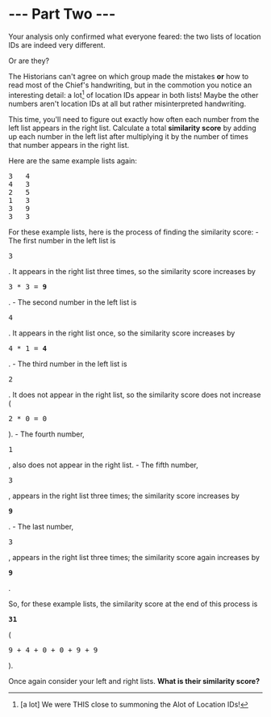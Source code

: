 # --- Part Two ---

Your analysis only confirmed what everyone feared: the two lists of location IDs are indeed very different.

Or are they?

The Historians can't agree on which group made the mistakes <b>or</b> how to read most of the Chief's handwriting, but in the commotion you notice an interesting detail: a lot[^1] of location IDs appear in both lists! Maybe the other numbers aren't location IDs at all but rather misinterpreted handwriting.

This time, you'll need to figure out exactly how often each number from the left list appears in the right list. Calculate a total <b>similarity score</b> by adding up each number in the left list after multiplying it by the number of times that number appears in the right list.

Here are the same example lists again:
<pre>3   4
4   3
2   5
1   3
3   9
3   3
</pre>

For these example lists, here is the process of finding the similarity score:
    - The first number in the left list is <pre>3</pre>. It appears in the right list three times, so the similarity score increases by <pre>3 * 3 = <b>9</b></pre>.
    - The second number in the left list is <pre>4</pre>. It appears in the right list once, so the similarity score increases by <pre>4 * 1 = <b>4</b></pre>.
    - The third number in the left list is <pre>2</pre>. It does not appear in the right list, so the similarity score does not increase (<pre>2 * 0 = 0</pre>).
    - The fourth number, <pre>1</pre>, also does not appear in the right list.
    - The fifth number, <pre>3</pre>, appears in the right list three times; the similarity score increases by <pre><b>9</b></pre>.
    - The last number, <pre>3</pre>, appears in the right list three times; the similarity score again increases by <pre><b>9</b></pre>.

So, for these example lists, the similarity score at the end of this process is <pre><b>31</b></pre> (<pre>9 + 4 + 0 + 0 + 9 + 9</pre>).

Once again consider your left and right lists. <b>What is their similarity score?</b>

[^1]: [a lot] We were THIS close to summoning the Alot of Location IDs!
